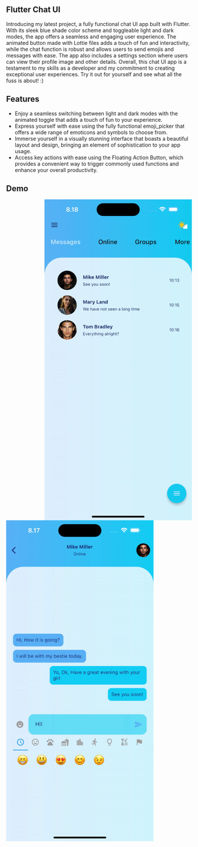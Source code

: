 
## Flutter Chat UI
Introducing my latest project, a fully functional chat UI app built with Flutter. With its sleek blue shade color scheme and toggleable light and dark modes, the app offers a seamless and engaging user experience. The animated button made with Lottie files adds a touch of fun and interactivity, while the chat function is robust and allows users to send emojis and messages with ease. The app also includes a settings section where users can view their profile image and other details. Overall, this chat UI app is a testament to my skills as a developer and my commitment to creating exceptional user experiences. Try it out for yourself and see what all the fuss is about! :)


## Features

- Enjoy a seamless switching between light and dark modes with the animated toggle that adds a touch of fun to your experience.
- Express yourself with ease using the fully functional emoji_picker that offers a wide range of emoticons and symbols to choose from.
- Immerse yourself in a visually stunning interface that boasts a beautiful layout and design, bringing an element of sophistication to your app usage.
- Access key actions with ease using the Floating Action Button, which provides a convenient way to trigger commonly used functions and enhance your overall productivity.


## Demo
<img align="right" alt="Coding" width="400" src="https://github.com/KankareDEV/QuizApp/blob/master/chattapp1.gif">
<img align="left" alt="Coding" width="400" src="https://github.com/KankareDEV/QuizApp/blob/master/chatapp4.gif">

